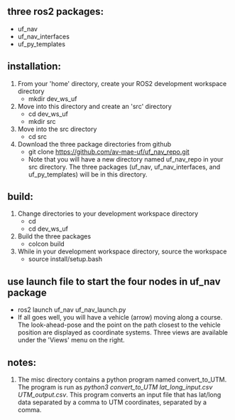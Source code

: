 ## three ros2 packages: 
- uf_nav
- uf_nav_interfaces
- uf_py_templates
## installation:
1. From your 'home' directory, create your ROS2 development workspace directory
   - mkdir dev_ws_uf
2. Move into this directory and create an 'src' directory
   - cd dev_ws_uf
   - mkdir src
3. Move into the src directory
   - cd src
4. Download the three package directories from github
   - git clone https://github.com/av-mae-uf/uf_nav_repo.git
   - Note that you will have a new directory named uf_nav_repo in your src directory.  The three packages (uf_nav, uf_nav_interfaces, and uf_py_templates) will be in this directory.
## build:
1. Change directories to your development workspace directory
   - cd
   - cd dev_ws_uf
2. Build the three packages
   - colcon build
3. While in your development workspace directory, source the workspace
   - source install/setup.bash
## use launch file to start the four nodes in uf_nav package
- ros2 launch uf_nav uf_nav_launch.py
- If all goes well, you will have a vehicle (arrow) moving along a course.  The look-ahead-pose and the point on the path closest to the vehicle position are displayed as coordinate systems.  Three views are available under the 'Views' menu on the right.

## notes:
1. The misc directory contains a python program named convert_to_UTM.  The program is run as *python3 convert_to_UTM lat_long_input.csv UTM_output.csv*.  This program converts an input file that has lat/long data separated by a comma to UTM coordinates, separated by a comma.
